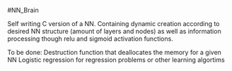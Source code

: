 #NN_Brain

Self writing C version of a NN.
Containing dynamic creation according to desired NN structure (amount of layers and nodes) as well as information processing though relu and sigmoid activation functions.

To be done: 
  Destruction function that deallocates the memory for a given NN
  Logistic regression for regression problems or other learning algortims
